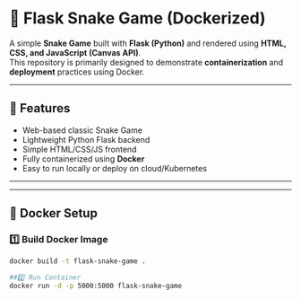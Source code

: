 # 🐍 Flask Snake Game (Dockerized)

A simple **Snake Game** built with **Flask (Python)** and rendered using **HTML, CSS, and JavaScript (Canvas API)**.  
This repository is primarily designed to demonstrate **containerization** and **deployment** practices using Docker.  

---

## 🚀 Features
- Web-based classic Snake Game
- Lightweight Python Flask backend
- Simple HTML/CSS/JS frontend
- Fully containerized using **Docker**
- Easy to run locally or deploy on cloud/Kubernetes

---

---

## 🐳 Docker Setup

### 1️⃣ Build Docker Image
```bash
docker build -t flask-snake-game .

##2️⃣ Run Container
docker run -d -p 5000:5000 flask-snake-game
